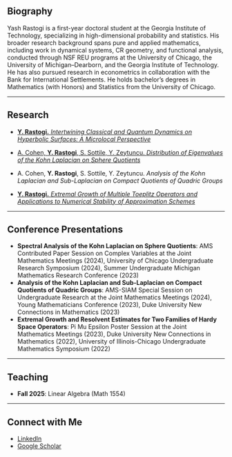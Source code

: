 ## Biography

Yash Rastogi is a first-year doctoral student at the Georgia Institute of Technology, specializing in high-dimensional probability and statistics. His broader research background spans pure and applied mathematics, including work in dynamical systems, CR geometry, and functional analysis, conducted through NSF REU programs at the University of Chicago, the University of Michigan–Dearborn, and the Georgia Institute of Technology. He has also pursued research in econometrics in collaboration with the Bank for International Settlements. He holds bachelor’s degrees in Mathematics (with Honors) and Statistics from the University of Chicago.

---

## Research
- [**Y. Rastogi.** *Intertwining Classical and Quantum Dynamics on Hyperbolic Surfaces: A Microlocal Perspective*](https://math.uchicago.edu/~may/REU2024/REUPapers/Rastogi.pdf)

- [A. Cohen, **Y. Rastogi**, S. Sottile, Y. Zeytuncu. *Distribution of Eigenvalues of the Kohn Laplacian on Sphere Quotients*](https://arxiv.org/pdf/2509.11463)

- A. Cohen, **Y. Rastogi**, S. Sottile, Y. Zeytuncu. *Analysis of the Kohn Laplacian and Sub-Laplacian on Compact Quotients of Quadric Groups*

- [**Y. Rastogi.** *Extremal Growth of Multiple Toeplitz Operators and Applications to Numerical Stability of Approximation Schemes*](https://arxiv.org/pdf/2309.01759)

---

## Conference Presentations
- **Spectral Analysis of the Kohn Laplacian on Sphere Quotients**: AMS Contributed Paper Session on Complex Variables at the Joint Mathematics Meetings (2024), University of Chicago Undergraduate Research Symposium (2024), Summer Undergraduate Michigan Mathematics Research Conference (2023)
- **Analysis of the Kohn Laplacian and Sub-Laplacian on Compact Quotients of Quadric Groups**: AMS-SIAM Special Session on Undergraduate Research at the Joint Mathematics Meetings (2024), Young Mathematicians Conference (2023), Duke University New Connections in Mathematics (2023)
- **Extremal Growth and Resolvent Estimates for Two Families of Hardy Space Operators**: Pi Mu Epsilon Poster Session at the Joint Mathematics Meetings (2023), Duke University New Connections in Mathematics (2022), University of Illinois-Chicago Undergraduate Mathematics Symposium (2022)

---

## Teaching
- **Fall 2025**: Linear Algebra (Math 1554)

---

## Connect with Me
- [LinkedIn](https://www.linkedin.com/in/yash-rastogi1/)
- [Google Scholar](https://scholar.google.com/citations?hl=en&user=TnaxffgAAAAJ)
